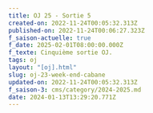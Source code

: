 ```yaml
---
title: OJ 25 - Sortie 5
created-on: 2022-11-24T00:05:32.313Z
published-on: 2022-11-24T00:06:27.323Z
f_saison-actuelle: true
f_date: 2025-02-01T08:00:00.000Z
f_texte: Cinquième sortie OJ.
tags: oj
layout: "[oj].html"
slug: oj-23-week-end-cabane
updated-on: 2022-11-24T00:05:32.313Z
f_saison-3: cms/category/2024-2025.md
date: 2024-01-13T13:29:20.771Z
---
```


